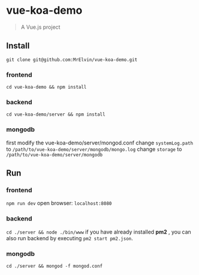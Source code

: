 # vue-koa-demo

> A Vue.js project

## Install

`git clone git@github.com:MrElvin/vue-koa-demo.git`

### frontend

`cd vue-koa-demo && npm install`

### backend

`cd vue-koa-demo/server && npm install`

### mongodb

first modify the vue-koa-demo/server/mongod.conf
change `systemLog.path` to `/path/to/vue-koa-demo/server/mongodb/mongo.log`
change `storage` to `/path/to/vue-koa-demo/server/mongodb`

## Run

### frontend

`npm run dev`   open browser: `localhost:8080`

### backend

`cd ./server && node ./bin/www`
if you have already installed **pm2** , you can also run backend by executing `pm2 start pm2.json`.

### mongodb

`cd ./server && mongod -f mongod.conf`
